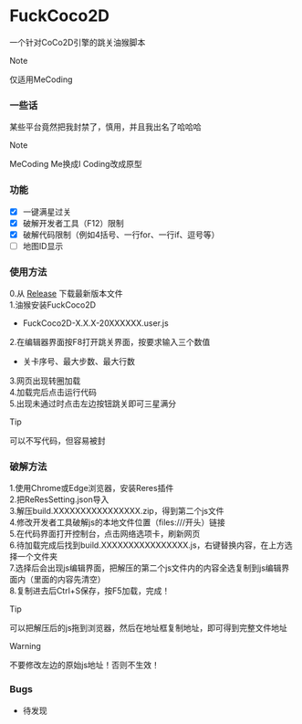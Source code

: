 # FuckCoco2D
一个针对CoCo2D引擎的跳关油猴脚本
>[!NOTE]
> 仅适用MeCoding
### 一些话
某些平台竟然把我封禁了，慎用，并且我出名了哈哈哈
>[!NOTE]
> MeCoding Me换成I Coding改成原型
### 功能
- [X] 一键满星过关
- [X] 破解开发者工具（F12）限制
- [X] 破解代码限制（例如4括号、一行for、一行if、逗号等）
- [ ] 地图ID显示
### 使用方法
0.从 [Release](https://github.com/guoyujie666/FuckCoco2D/releases) 下载最新版本文件\
1.油猴安装FuckCoco2D
  - FuckCoco2D-X.X.X-20XXXXXX.user.js

2.在编辑器界面按F8打开跳关界面，按要求输入三个数值
  - 关卡序号、最大步数、最大行数

3.网页出现转圈加载\
4.加载完后点击运行代码\
5.出现未通过时点击左边按钮跳关即可三星满分
>[!TIP]
> 可以不写代码，但容易被封
### 破解方法
1.使用Chrome或Edge浏览器，安装Reres插件\
2.把ReResSetting.json导入\
3.解压build.XXXXXXXXXXXXXXXX.zip，得到第二个js文件\
4.修改开发者工具破解js的本地文件位置（files:///开头）链接\
5.在代码界面打开控制台，点击网络选项卡，刷新网页\
6.待加载完成后找到build.XXXXXXXXXXXXXXXX.js，右键替换内容，在上方选择一个文件夹\
7.选择后会出现js编辑界面，把解压的第二个js文件内的内容全选复制到js编辑界面内（里面的内容先清空）\
8.复制进去后Ctrl+S保存，按F5加载，完成！

>[!TIP]
> 可以把解压后的js拖到浏览器，然后在地址框复制地址，即可得到完整文件地址

>[!WARNING]
>不要修改左边的原始js地址！否则不生效！
### Bugs
- 待发现
